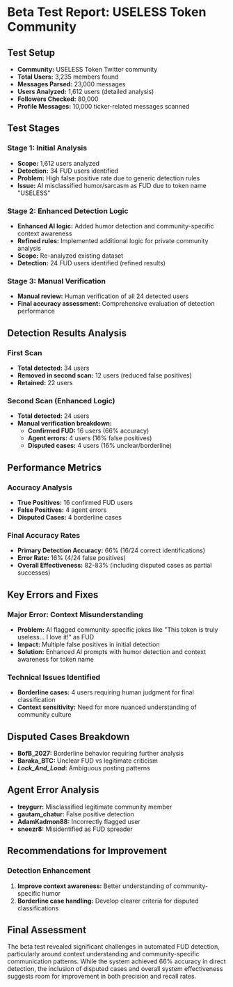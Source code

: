 # Beta Test Report: USELESS Token Community

## Test Setup
- **Community:** USELESS Token Twitter community
- **Total Users:** 3,235 members found
- **Messages Parsed:** 23,000 messages
- **Users Analyzed:** 1,612 users (detailed analysis)
- **Followers Checked:** 80,000
- **Profile Messages:** 10,000 ticker-related messages scanned

## Test Stages

### Stage 1: Initial Analysis
- **Scope:** 1,612 users analyzed
- **Detection:** 34 FUD users identified
- **Problem:** High false positive rate due to generic detection rules
- **Issue:** AI misclassified humor/sarcasm as FUD due to token name "USELESS"

### Stage 2: Enhanced Detection Logic
- **Enhanced AI logic:** Added humor detection and community-specific context awareness
- **Refined rules:** Implemented additional logic for private community analysis
- **Scope:** Re-analyzed existing dataset
- **Detection:** 24 FUD users identified (refined results)

### Stage 3: Manual Verification
- **Manual review:** Human verification of all 24 detected users
- **Final accuracy assessment:** Comprehensive evaluation of detection performance

## Detection Results Analysis

### First Scan
- **Total detected:** 34 users
- **Removed in second scan:** 12 users (reduced false positives)
- **Retained:** 22 users

### Second Scan (Enhanced Logic)
- **Total detected:** 24 users
- **Manual verification breakdown:**
    - **Confirmed FUD:** 16 users (66% accuracy)
    - **Agent errors:** 4 users (16% false positives)
    - **Disputed cases:** 4 users (16% unclear/borderline)

## Performance Metrics

### Accuracy Analysis
- **True Positives:** 16 confirmed FUD users
- **False Positives:** 4 agent errors
- **Disputed Cases:** 4 borderline cases

### Final Accuracy Rates
- **Primary Detection Accuracy:** 66% (16/24 correct identifications)
- **Error Rate:** 16% (4/24 false positives)
- **Overall Effectiveness:** 82-83% (including disputed cases as partial successes)

## Key Errors and Fixes

### Major Error: Context Misunderstanding
- **Problem:** AI flagged community-specific jokes like "This token is truly useless... I love it!" as FUD
- **Impact:** Multiple false positives in initial detection
- **Solution:** Enhanced AI prompts with humor detection and context awareness for token name

### Technical Issues Identified
- **Borderline cases:** 4 users requiring human judgment for final classification
- **Context sensitivity:** Need for more nuanced understanding of community culture

## Disputed Cases Breakdown
- **BofB_2027:** Borderline behavior requiring further analysis
- **Baraka_BTC:** Unclear FUD vs legitimate criticism
- **_Lock_And_Load_:** Ambiguous posting patterns

## Agent Error Analysis
- **treygurr:** Misclassified legitimate community member
- **gautam_chatur:** False positive detection
- **AdamKadmon88:** Incorrectly flagged user
- **sneezr8:** Misidentified as FUD spreader

## Recommendations for Improvement

### Detection Enhancement
1. **Improve context awareness:** Better understanding of community-specific humor
2. **Borderline case handling:** Develop clearer criteria for disputed classifications

## Final Assessment
The beta test revealed significant challenges in automated FUD detection, particularly around context understanding and community-specific communication patterns. While the system achieved 66% accuracy in direct detection, the inclusion of disputed cases and overall system effectiveness suggests room for improvement in both precision and recall rates.